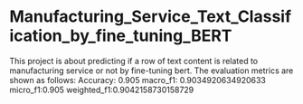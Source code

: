 # Manufacturing_Service_Text_Classification_by_fine_tuning_BERT
This project is about predicting if a row of text content is related to manufacturing service or not by fine-tuning bert.
The evaluation metrics are shown as follows:
Accuracy: 0.905
macro_f1: 0.9034920634920633
micro_f1:0.905
weighted_f1:0.9042158730158729
